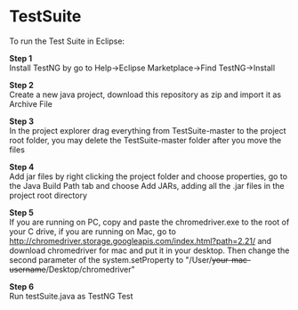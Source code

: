 # TestSuite
To run the Test Suite in Eclipse:

   __Step 1__  
   Install TestNG by go to Help->Eclipse Marketplace->Find TestNG->Install

   __Step 2__  
   Create a new java project, download this repository as zip and import it as Archive File

   __Step 3__  
   In the project explorer drag everything from TestSuite-master to the project root folder, you may delete the TestSuite-master folder after you move the files
   
   __Step 4__  
   Add jar files by right clicking the project folder and choose properties, go to the Java Build Path tab and choose Add JARs, adding all the .jar files in the project root directory

   __Step 5__  
   If you are running on PC, copy and paste the chromedriver.exe to the root of your C drive, if you are running on Mac, go to http://chromedriver.storage.googleapis.com/index.html?path=2.21/ and download chromedriver for mac and put it in your desktop. Then change the second parameter of the system.setProperty to "/User/~~your-mac-username~~/Desktop/chromedriver"

   __Step 6__  
   Run testSuite.java as TestNG Test
